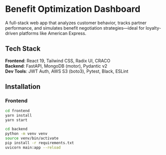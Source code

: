 #  Benefit Optimization Dashboard

A full-stack web app that analyzes customer behavior, tracks partner performance, and simulates benefit negotiation strategies—ideal for loyalty-driven platforms like American Express.

## Tech Stack

**Frontend**: React 19, Tailwind CSS, Radix UI, CRACO  
**Backend**: FastAPI, MongoDB (motor), Pydantic v2  
**Dev Tools**: JWT Auth, AWS S3 (boto3), Pytest, Black, ESLint

## Installation

### Frontend
```bash
cd frontend
yarn install
yarn start

cd backend
python -m venv venv
source venv/bin/activate
pip install -r requirements.txt
uvicorn main:app --reload
